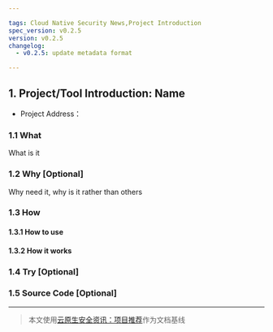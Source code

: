 ```yaml
---

tags: Cloud Native Security News,Project Introduction
spec_version: v0.2.5
version: v0.2.5
changelog:
  - v0.2.5: update metadata format

---
```


## 1. Project/Tool Introduction: Name

* Project Address：<link>

### 1.1 What

What is it

### 1.2 Why [Optional]

Why need it, why is it rather than others

### 1.3 How 

#### 1.3.1 How to use

#### 1.3.2 How it works

### 1.4 Try [Optional]

### 1.5 Source Code [Optional]

----

> 本文使用[云原生安全资讯：项目推荐](https://github.com/ssst0n3/security-research-specification/blob/main/cloud-native-security-news/project-introduction.md)作为文档基线
